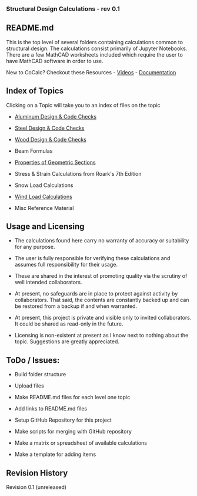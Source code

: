 ### Structural Design Calculations - rev 0.1
## README.md

This is the top level of several folders containing calculations common to
structural design. The calculations consist primarily of Jupyter Notebooks.
There are a few MathCAD worksheets included which require the user to have
MathCAD software in order to use.


New to CoCalc? Checkout these Resources -
[Videos](https://github.com/sagemathinc/cocalc/wiki/TalksAndVideos) -
[Documentation](https://cocalc.com/help?session=default)

## Index of Topics

Clicking on a Topic will take you to an index of files on the topic

-   [Aluminum Design & Code Checks](./Aluminum/README.md)

-   [Steel Design & Code Checks](./Steel/README.md)

-   [Wood Design & Code Checks](./Wood/README.md)

-   Beam Formulas  
    

-   [Properties of Geometric
    Sections](./Properties_of_Geometric_Sections/README.md)

-   Stress & Strain Calculations from Roark's 7th Edition

-   Snow Load Calculations

-   [Wind Load Calculations](./Wind/README.md)

-   Misc Reference Material

Usage and Licensing
-------------------

-   The calculations found here carry no warranty of accuracy or suitability for
    any purpose.

-   The user is fully responsible for verifying these calculations and assumes
    full responsibility for their usage.

-   These are shared in the interest of promoting quality via the scrutiny of
    well intended collaborators.

-   At present, no safeguards are in place to protect against activity by
    collaborators. That said, the contents are constantly backed up and can be
    restored from a backup if and when warranted.

-   At present, this project is private and visible only to invited
    collaborators. It could be shared as read-only in the future.

-   Licensing is non-existent at present as I know next to nothing about the
    topic. Suggestions are greatly appreciated.

ToDo / Issues:
--------------

-   Build folder structure

-   Upload files

-   Make README.md files for each level one topic

-   Add links to README.md files

-   Setup GitHub Repository for this project

-   Make scripts for merging with GitHub repository

-   Make a matrix or spreadsheet of available calculations

-   Make a template for adding items

Revision History
----------------

Revision 0.1 (unreleased)
